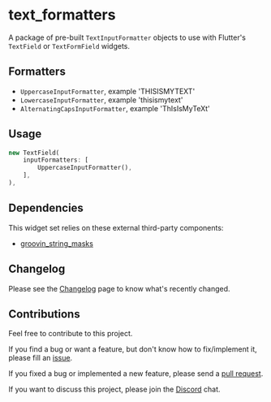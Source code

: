# text_formatters

A package of pre-built `TextInputFormatter` objects to use with Flutter's `TextField` or `TextFormField` widgets.

## Formatters

- `UppercaseInputFormatter`, example 'THISISMYTEXT'
- `LowercaseInputFormatter`, example 'thisismytext'
- `AlternatingCapsInputFormatter`, example 'ThIsIsMyTeXt'

## Usage

``` dart
new TextField(
    inputFormatters: [
        UppercaseInputFormatter(),
    ],
),
```

## Dependencies

This widget set relies on these external third-party components:

- [groovin_string_masks](https://pub.dartlang.org/packages/groovin_string_masks)

## Changelog

Please see the [Changelog](https://github.com/codegrue/text_formatters/blob/master/CHANGELOG.md) page to know what's recently changed.

## Contributions

Feel free to contribute to this project.

If you find a bug or want a feature, but don't know how to fix/implement it, please fill an [issue](https://github.com/codegrue/text_formatters/issues).  

If you fixed a bug or implemented a new feature, please send a [pull request](https://github.com/codegrue/text_formatters/pulls).

If you want to discuss this project, please join the [Discord](https://discord.gg/Um8kqPw) chat.